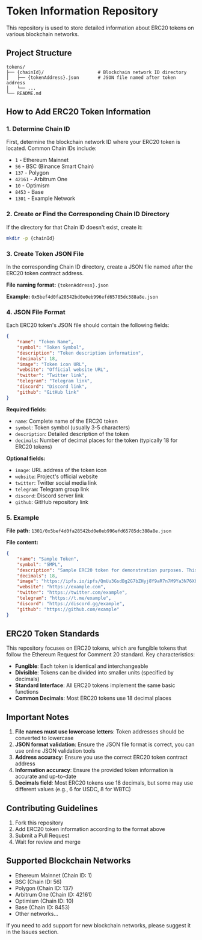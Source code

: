 # Token Information Repository

This repository is used to store detailed information about ERC20 tokens on various blockchain networks.

## Project Structure

```
tokens/
├── {chainId}/                    # Blockchain network ID directory
│   ├── {tokenAddress}.json       # JSON file named after token address
│   └── ...
└── README.md
```

## How to Add ERC20 Token Information

### 1. Determine Chain ID
First, determine the blockchain network ID where your ERC20 token is located. Common Chain IDs include:
- `1` - Ethereum Mainnet
- `56` - BSC (Binance Smart Chain)
- `137` - Polygon
- `42161` - Arbitrum One
- `10` - Optimism
- `8453` - Base
- `1301` - Example Network

### 2. Create or Find the Corresponding Chain ID Directory
If the directory for that Chain ID doesn't exist, create it:
```bash
mkdir -p {chainId}
```

### 3. Create Token JSON File
In the corresponding Chain ID directory, create a JSON file named after the ERC20 token contract address.

**File naming format:** `{tokenAddress}.json`

**Example:** `0x5bef4d0fa28542bd0e0eb996efd65785dc388a8e.json`

### 4. JSON File Format
Each ERC20 token's JSON file should contain the following fields:

```json
{
    "name": "Token Name",
    "symbol": "Token Symbol",
    "description": "Token description information",
    "decimals": 18,
    "image": "Token icon URL",
    "website": "Official website URL",
    "twitter": "Twitter link",
    "telegram": "Telegram link",
    "discord": "Discord link",
    "github": "GitHub link"
}
```

**Required fields:**
- `name`: Complete name of the ERC20 token
- `symbol`: Token symbol (usually 3-5 characters)
- `description`: Detailed description of the token
- `decimals`: Number of decimal places for the token (typically 18 for ERC20 tokens)

**Optional fields:**
- `image`: URL address of the token icon
- `website`: Project's official website
- `twitter`: Twitter social media link
- `telegram`: Telegram group link
- `discord`: Discord server link
- `github`: GitHub repository link

### 5. Example

**File path:** `1301/0x5bef4d0fa28542bd0e0eb996efd65785dc388a8e.json`

**File content:**
```json
{
    "name": "Sample Token",
    "symbol": "SMPL",
    "description": "Sample ERC20 token for demonstration purposes. This is a fungible token that follows the ERC20 standard.",
    "decimals": 18,
    "image": "https://ipfs.io/ipfs/QmUu3GsdBg2G7bZHyj8Y9aR7n7M9Ya3N76XbnkVeK4xUYd",
    "website": "https://example.com",
    "twitter": "https://twitter.com/example",
    "telegram": "https://t.me/example",
    "discord": "https://discord.gg/example",
    "github": "https://github.com/example"
}
```

## ERC20 Token Standards

This repository focuses on ERC20 tokens, which are fungible tokens that follow the Ethereum Request for Comment 20 standard. Key characteristics:

- **Fungible**: Each token is identical and interchangeable
- **Divisible**: Tokens can be divided into smaller units (specified by decimals)
- **Standard Interface**: All ERC20 tokens implement the same basic functions
- **Common Decimals**: Most ERC20 tokens use 18 decimal places

## Important Notes

1. **File names must use lowercase letters**: Token addresses should be converted to lowercase
2. **JSON format validation**: Ensure the JSON file format is correct, you can use online JSON validation tools
3. **Address accuracy**: Ensure you use the correct ERC20 token contract address
4. **Information accuracy**: Ensure the provided token information is accurate and up-to-date
5. **Decimals field**: Most ERC20 tokens use 18 decimals, but some may use different values (e.g., 6 for USDC, 8 for WBTC)

## Contributing Guidelines

1. Fork this repository
2. Add ERC20 token information according to the format above
3. Submit a Pull Request
4. Wait for review and merge

## Supported Blockchain Networks

- Ethereum Mainnet (Chain ID: 1)
- BSC (Chain ID: 56)
- Polygon (Chain ID: 137)
- Arbitrum One (Chain ID: 42161)
- Optimism (Chain ID: 10)
- Base (Chain ID: 8453)
- Other networks...

If you need to add support for new blockchain networks, please suggest it in the Issues section.
